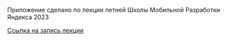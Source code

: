 Приложение сделано по лекции летней Школы Мобильной Разработки Яндекса 2023

[Ссылка на запись лекции](https://www.youtube.com/watch?v=wZk412BHGT4)
